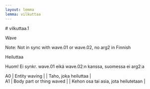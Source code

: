 ```yaml
---
layout: lemma
lemma: vilkuttaa
---
```


<div class="sense">
# <span class="sensename">vilkuttaa.1</span>

<span class="description">Wave</span>

Note: Not in sync with wave.01 or wave.02, no arg2 in Finnish

<span class="description">Heiluttaa</span>

Huom! Ei synkr. wave.01 eikä wave.02:n kanssa, suomessa ei arg2:a

A0 | Entity waving |   | Taho, joka heiluttaa |  
A1 | Body part or thing waved |   | Kehon osa tai asia, jota heilutetaan |  

</div>


